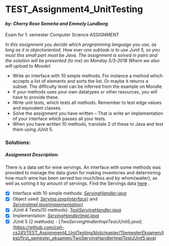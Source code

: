 # TEST_Assignment4_UnitTesting
#### _by: Cherry Rose Semeña and Emmely Lundberg_

Exam for 1. semester Computer Science ASSIGNMENT

_In this assignment you decide which programming language you use, as long as it is objectoriented. How ever one subtask is to use Junit 5, so you must this small part must be Java.
The assignment is solved in pairs and the solution will be presented (to me) on Monday 5/3-2018 Where we also will upload to Moodel._

- Write an interface with 10 simple methods. For instance a method which accepts a list of elements and sorts the list. Or maybe it returns a subset.
The difficulty level can be inferred from the example on Moodle.
- If your methods  uses your own datatypes or other resources, you will have to provide these.
- Write unit tests, which tests all methods. Remember to test edge values and equivalent classes.
- Solve the assignment you have written – That is  write an implementation of your interface which passes all your tests.
- When you have written 10 methods, translate 2 of these to Java and test them using JUnit 5.

### Solutions:

##### Assignment Description: 
There is a data set for wine servings. An interface with some methods was provided to manage the data given for making inventories and determining how much wine has been served too much/less and by whom(waiter), as well as sorting it by amount of servings. Find the Servings data [here](https://github.com/cph-cs241/TEST_Assignment4_UnitTesting/blob/master/1SemesterEksamen/Servings.csv) .


- [x] Interface with 10 simple methods: [_ServingHandler.java_](https://github.com/cph-cs241/TEST_Assignment4_UnitTesting/blob/master/1SemesterEksamen/src/first_semester_eksamen/ServingHandler.java)
- [x] Object used: [_Serving.java(interface)_](https://github.com/cph-cs241/TEST_Assignment4_UnitTesting/blob/master/1SemesterEksamen/src/first_semester_eksamen/Serving.java) and
[_ServingImpl.java(implementation)_](https://github.com/cph-cs241/TEST_Assignment4_UnitTesting/blob/master/1SemesterEksamen/src/impl/ServingImpl.java)
- [x] JUnit 4 Tests(10 methods): [_TestServingHandler.java_](https://github.com/cph-cs241/TEST_Assignment4_UnitTesting/blob/master/1SemesterEksamen/test/first_semester_eksamen/ServingHandlerTest.java)
- [x] Implementation: [_ServingHandlerImpl.java_](https://github.com/cph-cs241/TEST_Assignment4_UnitTesting/blob/master/1SemesterEksamen/src/impl/ServingHandlerImpl.java)
- [x] JUnit 5 (2 methods) - [_TwoServingHndlerImplTestJUnit5.java_] (https://github.com/cph-cs241/TEST_Assignment4_UnitTesting/blob/master/1SemesterEksamen/test/first_semester_eksamen/TwoServingHandlerImplTestJUnit5.java)
